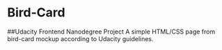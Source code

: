 # Bird-Card
##Udacity Frontend Nanodegree Project
A simple HTML/CSS page from bird-card mockup according to Udacity guidelines.
